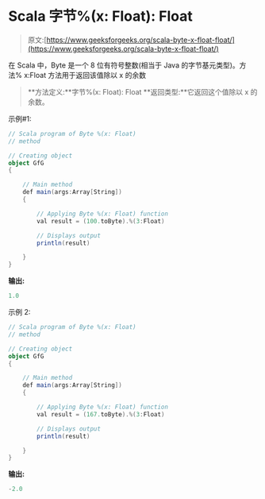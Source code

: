# Scala 字节%(x: Float): Float

> 原文:[https://www.geeksforgeeks.org/scala-byte-x-float-float/](https://www.geeksforgeeks.org/scala-byte-x-float-float/)

在 Scala 中，Byte 是一个 8 位有符号整数(相当于 Java 的字节基元类型)。方法% x:Float 方法用于返回该值除以 x 的余数

> **方法定义:**字节%(x: Float): Float
> **返回类型:**它返回这个值除以 x 的余数。

示例#1:

```scala
// Scala program of Byte %(x: Float)
// method 

// Creating object 
object GfG 
{ 

    // Main method 
    def main(args:Array[String]) 
    { 

        // Applying Byte %(x: Float) function 
        val result = (100.toByte).%(3:Float) 

        // Displays output 
        println(result) 

    } 
} 
```

**输出:**

```scala
1.0
```

示例 2:

```scala
// Scala program of Byte %(x: Float)
// method 

// Creating object 
object GfG 
{ 

    // Main method 
    def main(args:Array[String]) 
    { 

        // Applying Byte %(x: Float) function 
        val result = (167.toByte).%(3:Float) 

        // Displays output 
        println(result) 

    } 
} 
```

**输出:**

```scala
-2.0
```